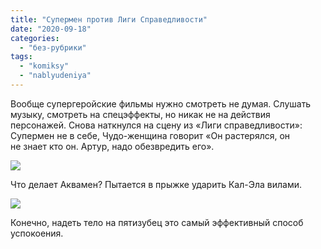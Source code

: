 ```yaml
---
title: "Супермен против Лиги Справедливости"
date: "2020-09-18"
categories: 
  - "без-рубрики"
tags: 
  - "komiksy"
  - "nablyudeniya"
---
```


Вообще супергеройские фильмы нужно смотреть не думая. Слушать музыку, смотреть на спецэффекты, но никак не на действия персонажей. Снова наткнулся на сцену из «Лиги справедливости»: Супермен не в себе, Чудо-женщина говорит «Он растерялся, он не знает кто он. Артур, надо обезвредить его».

![](/blog/assets/img/aquaman-lg.jpg)

Что делает Аквамен? Пытается в прыжке ударить Кал-Эла вилами.

![](/blog/assets/img/aquaman-2-lg.jpg)

Конечно, надеть тело на пятизубец это самый эффективный способ успокоения.
